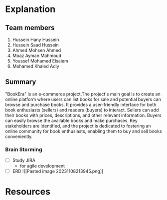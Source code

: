 # Explanation

## Team members
1. Hussein Hany Hussein
2. Hussein Saad Hussein
3. Ahmed Mohsen Ahmed
4. Moaz Ayman Mahmoud
5. Youssef Mohamed Elsaiem
6. Mohamed Khaled Adly

## Summary
"BookEra" is an e-commerce project,The project's main goal is to create an online platform where users can list books for sale and potential buyers can browse and purchase books. It provides a user-friendly interface for both book enthusiasts (sellers) and readers (buyers) to interact. Sellers can add their books with prices, descriptions, and other relevant information. Buyers can easily browse the available books and make purchases. Key stakeholders are identified, and the project is dedicated to fostering an online community for book enthusiasts, enabling them to buy and sell books conveniently.

### Brain Storming
- [ ] Study JIRA
	- for agile development 
- [ ] ERD 
	![[Pasted image 20231108213945.png]]
# Resources